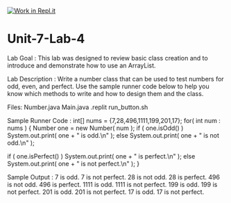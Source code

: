 [![Work in Repl.it](https://classroom.github.com/assets/work-in-replit-14baed9a392b3a25080506f3b7b6d57f295ec2978f6f33ec97e36a161684cbe9.svg)](https://classroom.github.com/online_ide?assignment_repo_id=4083797&assignment_repo_type=AssignmentRepo)
# Unit-7-Lab-4

Lab Goal :   This lab was designed to review basic class creation and to introduce and demonstrate how to use an ArrayList.  


Lab Description :   Write a number class that can be used to test numbers for odd, even, and perfect.  Use the sample runner code below to help you know which methods to write and how to design them and the class.

Files:  Number.java
        Main.java
        .replit
        run_button.sh


Sample Runner Code :
int[] nums = {7,28,496,1111,199,201,17};
for( int num : nums )
{
  Number one = new Number( num );
  if ( one.isOdd() )
	System.out.print( one + " is odd.\n" );
  else 
	System.out.print( one + " is not odd.\n" );
	
  if ( one.isPerfect() )
	System.out.print( one + " is perfect.\n" );
  else 
	System.out.print( one + " is not perfect.\n" );
}

Sample Output :
7 is odd.
7 is not perfect.
28 is not odd.
28 is perfect.
496 is not odd.
496 is perfect.
1111 is odd.
1111 is not perfect.
199 is odd.
199 is not perfect.
201 is odd.
201 is not perfect.
17 is odd.
17 is not perfect.
